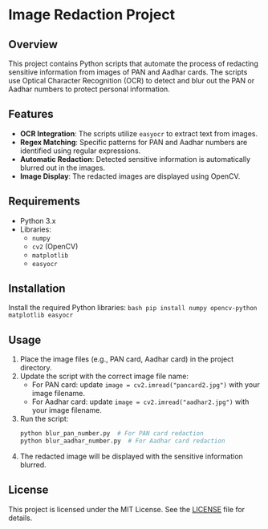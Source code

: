 # Image Redaction Project

## Overview
This project contains Python scripts that automate the process of redacting sensitive information from images of PAN and Aadhar cards. The scripts use Optical Character Recognition (OCR) to detect and blur out the PAN or Aadhar numbers to protect personal information.

## Features
- **OCR Integration**: The scripts utilize `easyocr` to extract text from images.
- **Regex Matching**: Specific patterns for PAN and Aadhar numbers are identified using regular expressions.
- **Automatic Redaction**: Detected sensitive information is automatically blurred out in the images.
- **Image Display**: The redacted images are displayed using OpenCV.

## Requirements
- Python 3.x
- Libraries:
  - `numpy`
  - `cv2` (OpenCV)
  - `matplotlib`
  - `easyocr`

## Installation

 Install the required Python libraries:
    ```bash
    pip install numpy opencv-python matplotlib easyocr
    ```

## Usage
1. Place the image files (e.g., PAN card, Aadhar card) in the project directory.
2. Update the script with the correct image file name:
    - For PAN card: update `image = cv2.imread("pancard2.jpg")` with your image filename.
    - For Aadhar card: update `image = cv2.imread("aadhar2.jpg")` with your image filename.
3. Run the script:
    ```bash
    python blur_pan_number.py  # For PAN card redaction
    python blur_aadhar_number.py  # For Aadhar card redaction
    ```
4. The redacted image will be displayed with the sensitive information blurred.


## License
This project is licensed under the MIT License. See the [LICENSE](LICENSE) file for details.

